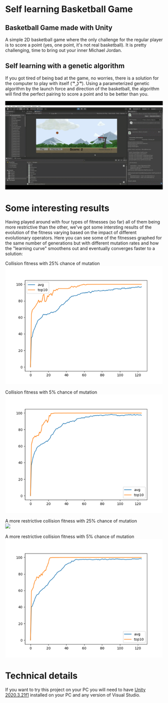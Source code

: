# Self learning Basketball Game

## Basketball Game made with Unity

A simple 2D basketball game where the only challenge for the regular player is to score a point (yes, one point, it's not real basketball). It is pretty challenging, time to bring out your inner Michael Jordan.

## Self learning with a genetic algorithm

If you got tired of being bad at the game, no worries, there is a solution for the computer to play with itself ( ͡° ͜ʖ ͡°). Using a parameterized genetic algorithm by the launch force and direction of the basketball, the algorithm will find the perfect pairing to score a point and to be better than you.

![](basket.gif)

# Some interesting results

Having played around with four types of fitnesses (so far) all of them being more restrictive than the other, we've got some intersting results of the evolution of the fitness varying based on the impact of different evolutionary operators. Here you can see some of the fitnesses graphed for the same number of generations but with different mutation rates and how the "learning curve" smoothens out and eventually converges faster to a solution:

Collision fitness with 25% chance of mutation
![](collisionFitness.png)

Collision fitness with 5% chance of mutation
![](collisionFitnessLowerMutation.png)

A more restrictive collision fitness with 25% chance of mutation  
![](poisitiveCollisionFitness.png)

A more restrictive collision fitness with 5% chance of mutation  
![](positiveCollisionFitnessLowerMutation.png)

# Technical details

If you want to try this project on your PC you will need to have [Unity 2020.3.21f1](https://unity3d.com/get-unity/download?thank-you=update&download_nid=65278&os=Win) installed on your PC and any version of Visual Studio.
